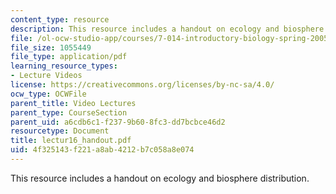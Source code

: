 ```yaml
---
content_type: resource
description: This resource includes a handout on ecology and biosphere distribution.
file: /ol-ocw-studio-app/courses/7-014-introductory-biology-spring-2005/4f325143f221a8ab4212b7c058a8e074_lectur16_handout.pdf
file_size: 1055449
file_type: application/pdf
learning_resource_types:
- Lecture Videos
license: https://creativecommons.org/licenses/by-nc-sa/4.0/
ocw_type: OCWFile
parent_title: Video Lectures
parent_type: CourseSection
parent_uid: a6cdb6c1-f237-9b60-8fc3-dd7bcbce46d2
resourcetype: Document
title: lectur16_handout.pdf
uid: 4f325143-f221-a8ab-4212-b7c058a8e074
---
```

This resource includes a handout on ecology and biosphere distribution.